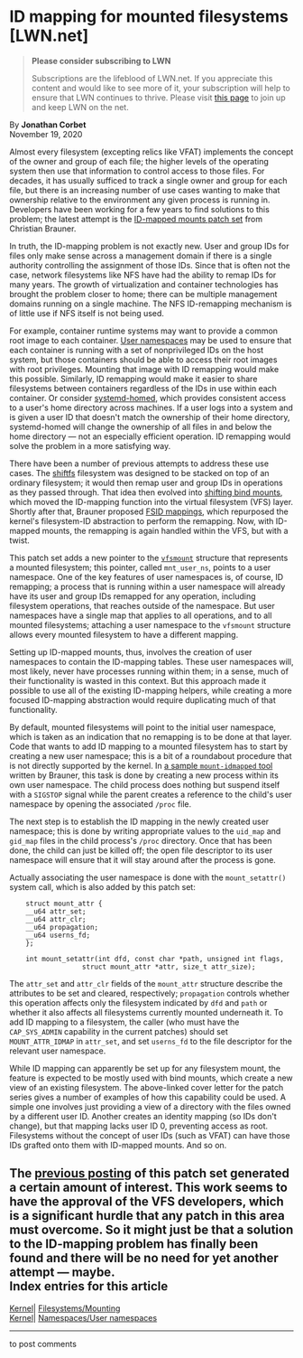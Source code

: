 # ID mapping for mounted filesystems [LWN.net]

> **Please consider subscribing to LWN**
> 
> Subscriptions are the lifeblood of LWN.net. If you appreciate this content and would like to see more of it, your subscription will help to ensure that LWN continues to thrive. Please visit [this page](/Promo/nst-nag1/subscribe) to join up and keep LWN on the net. 

By **Jonathan Corbet**  
November 19, 2020 

Almost every filesystem (excepting relics like VFAT) implements the concept of the owner and group of each file; the higher levels of the operating system then use that information to control access to those files. For decades, it has usually sufficed to track a single owner and group for each file, but there is an increasing number of use cases wanting to make that ownership relative to the environment any given process is running in. Developers have been working for a few years to find solutions to this problem; the latest attempt is the [ID-mapped mounts patch set](/ml/linux-fsdevel/20201115103718.298186-1-christian.brauner@ubuntu.com/) from Christian Brauner. 

In truth, the ID-mapping problem is not exactly new. User and group IDs for files only make sense across a management domain if there is a single authority controlling the assignment of those IDs. Since that is often not the case, network filesystems like NFS have had the ability to remap IDs for many years. The growth of virtualization and container technologies has brought the problem closer to home; there can be multiple management domains running on a single machine. The NFS ID-remapping mechanism is of little use if NFS itself is not being used. 

For example, container runtime systems may want to provide a common root image to each container. [User namespaces](/Articles/532593/) may be used to ensure that each container is running with a set of nonprivileged IDs on the host system, but those containers should be able to access their root images with root privileges. Mounting that image with ID remapping would make this possible. Similarly, ID remapping would make it easier to share filesystems between containers regardless of the IDs in use within each container. Or consider [systemd-homed](https://systemd.io/HOME_DIRECTORY/), which provides consistent access to a user's home directory across machines. If a user logs into a system and is given a user ID that doesn't match the ownership of their home directory, systemd-homed will change the ownership of all files in and below the home directory — not an especially efficient operation. ID remapping would solve the problem in a more satisfying way. 

There have been a number of previous attempts to address these use cases. The [shiftfs](/Articles/718639/) filesystem was designed to be stacked on top of an ordinary filesystem; it would then remap user and group IDs in operations as they passed through. That idea then evolved into [shifting bind mounts](/Articles/809125/), which moved the ID-mapping function into the virtual filesystem (VFS) layer. Shortly after that, Brauner proposed [FSID mappings](/Articles/812504/), which repurposed the kernel's filesystem-ID abstraction to perform the remapping. Now, with ID-mapped mounts, the remapping is again handled within the VFS, but with a twist. 

This patch set adds a new pointer to the [`vfsmount`](https://elixir.bootlin.com/linux/v5.9.8/source/include/linux/mount.h#L70) structure that represents a mounted filesystem; this pointer, called `mnt_user_ns`, points to a user namespace. One of the key features of user namespaces is, of course, ID remapping; a process that is running within a user namespace will already have its user and group IDs remapped for any operation, including filesystem operations, that reaches outside of the namespace. But user namespaces have a single map that applies to all operations, and to all mounted filesystems; attaching a user namespace to the `vfsmount` structure allows every mounted filesystem to have a different mapping. 

Setting up ID-mapped mounts, thus, involves the creation of user namespaces to contain the ID-mapping tables. These user namespaces will, most likely, never have processes running within them; in a sense, much of their functionality is wasted in this context. But this approach made it possible to use all of the existing ID-mapping helpers, while creating a more focused ID-mapping abstraction would require duplicating much of that functionality. 

By default, mounted filesystems will point to the initial user namespace, which is taken as an indication that no remapping is to be done at that layer. Code that wants to add ID mapping to a mounted filesystem has to start by creating a new user namespace; this is a bit of a roundabout procedure that is not directly supported by the kernel. In [a sample `mount-idmapped` tool](https://github.com/brauner/mount-idmapped/blob/master/mount-idmapped.c) written by Brauner, this task is done by creating a new process within its own user namespace. The child process does nothing but suspend itself with a `SIGSTOP` signal while the parent creates a reference to the child's user namespace by opening the associated `/proc` file. 

The next step is to establish the ID mapping in the newly created user namespace; this is done by writing appropriate values to the `uid_map` and `gid_map` files in the child process's `/proc` directory. Once that has been done, the child can just be killed off; the open file descriptor to its user namespace will ensure that it will stay around after the process is gone. 

Actually associating the user namespace is done with the `mount_setattr()` system call, which is also added by this patch set: 
    
    
        struct mount_attr {
    	__u64 attr_set;
    	__u64 attr_clr;
    	__u64 propagation;
    	__u64 userns_fd;
        };
    
        int mount_setattr(int dfd, const char *path, unsigned int flags,
        		      struct mount_attr *attr, size_t attr_size);
    

The `attr_set` and `attr_clr` fields of the `mount_attr` structure describe the attributes to be set and cleared, respectively; `propagation` controls whether this operation affects only the filesystem indicated by `dfd` and `path` or whether it also affects all filesystems currently mounted underneath it. To add ID mapping to a filesystem, the caller (who must have the `CAP_SYS_ADMIN` capability in the current patches) should set `MOUNT_ATTR_IDMAP` in `attr_set`, and set `userns_fd` to the file descriptor for the relevant user namespace. 

While ID mapping can apparently be set up for any filesystem mount, the feature is expected to be mostly used with bind mounts, which create a new view of an existing filesystem. The above-linked cover letter for the patch series gives a number of examples of how this capability could be used. A simple one involves just providing a view of a directory with the files owned by a different user ID. Another creates an identity mapping (so IDs don't change), but that mapping lacks user ID 0, preventing access as root. Filesystems without the concept of user IDs (such as VFAT) can have those IDs grafted onto them with ID-mapped mounts. And so on. 

The [previous posting](/ml/linux-fsdevel/20201029003252.2128653-1-christian.brauner@ubuntu.com/) of this patch set generated a certain amount of interest. This work seems to have the approval of the VFS developers, which is a significant hurdle that any patch in this area must overcome. So it might just be that a solution to the ID-mapping problem has finally been found and there will be no need for yet another attempt — maybe.  
Index entries for this article  
---  
[Kernel](/Kernel/Index)| [Filesystems/Mounting](/Kernel/Index#Filesystems-Mounting)  
[Kernel](/Kernel/Index)| [Namespaces/User namespaces](/Kernel/Index#Namespaces-User_namespaces)  
  


* * *

to post comments 
